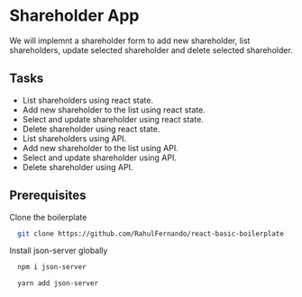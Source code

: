 
# Shareholder App

We will implemnt a shareholder form to add new shareholder,
list shareholders, update selected shareholder and delete selected
shareholder.


## Tasks

 - List shareholders using react state.
 - Add new shareholder to the list using react state.
 - Select and update shareholder using react state.
 - Delete shareholder using react state.
 - List shareholders using API.
 - Add new shareholder to the list using API.
 - Select and update shareholder using API.
 - Delete shareholder using API.


## Prerequisites

Clone the boilerplate

```bash
  git clone https://github.com/RahulFernando/react-basic-boilerplate
```

Install json-server globally

```bash
  npm i json-server

  yarn add json-server
```

